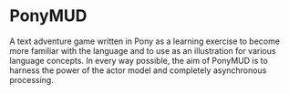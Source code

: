 # PonyMUD

A text adventure game written in Pony as a learning exercise to become more familiar with the language and to use as an illustration for various
language concepts. In every way possible, the aim of PonyMUD is to harness the power of the actor model and completely asynchronous processing.


